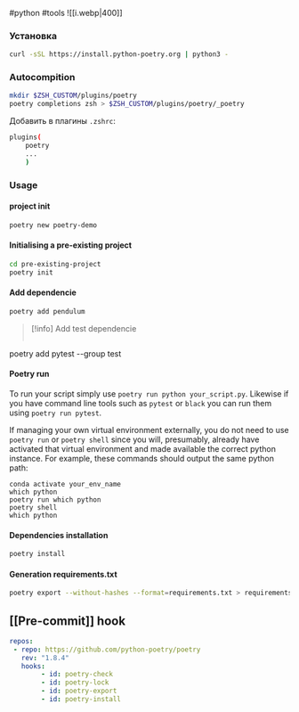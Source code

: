 #python #tools 
![[i.webp|400]]
### Установка
```bash
curl -sSL https://install.python-poetry.org | python3 -
```

### Autocompition
```bash 
mkdir $ZSH_CUSTOM/plugins/poetry
poetry completions zsh > $ZSH_CUSTOM/plugins/poetry/_poetry
```
Добавить в плагины `.zshrc`:
```bash
plugins(
	poetry
	...
	)
```


### Usage
#### project init
```bash
poetry new poetry-demo
```

#### Initialising a pre-existing project
```bash
cd pre-existing-project
poetry init
```

#### Add dependencie
```bash
poetry add pendulum
```
>[!info]
>Add test dependencie
>```bash
poetry add pytest --group test



#### Poetry run
To run your script simply use `poetry run python your_script.py`. Likewise if you have command line tools such as `pytest` or `black` you can run them using `poetry run pytest`.

If managing your own virtual environment externally, you do not need to use `poetry run` or `poetry shell` since you will, presumably, already have activated that virtual environment and made available the correct python instance. For example, these commands should output the same python path:

```shell
conda activate your_env_name
which python
poetry run which python
poetry shell
which python
```

#### Dependencies installation
```bash
poetry install
```

#### Generation requirements.txt
```bash
poetry export --without-hashes --format=requirements.txt > requirements.txt
```

## [[Pre-commit]] hook
```yaml
repos:
 - repo: https://github.com/python-poetry/poetry
   rev: "1.8.4"
   hooks:
		- id: poetry-check
		- id: poetry-lock
		- id: poetry-export
		- id: poetry-install
```
